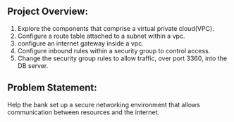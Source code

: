 ## Project Overview:

1. Explore the components that comprise a virtual private cloud(VPC).
2. Configure a route table attached to a subnet within a vpc.
3. configure an internet gateway inside a vpc.
4. Configure inbound rules within a security group to control access.
5. Change the security group rules to allow traffic, over port 3360, into the DB server.

## Problem Statement:
Help the bank set up a secure networking environment that allows communication between resources and the internet.
